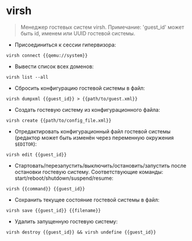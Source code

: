 # virsh

> Менеджер гостевых систем virsh.
> Примечание: 'guest_id' может быть id, именем или UUID гостевой системы.

- Присоединиться к сессии гипервизора:

`virsh connect {{qemu://system}}`

- Вывести список всех доменов:

`virsh list --all`

- Сбросить конфигурацию гостевой системы в файл:

`virsh dumpxml {{guest_id}} > {{path/to/guest.xml}}`

- Создать гостевую систему из конфигурационного файла:

`virsh create {{path/to/config_file.xml}}`

- Отредактировать конфигурационный файл гостевой системы (редактор может быть изменён через переменную окружения `$EDITOR`):

`virsh edit {{guest_id}}`

- Стартовать/перезапустить/выключить/остановить/запустить после остановки гостевую систему. Соответствующие команды: start/reboot/shutdown/suspend/resume:

`virsh {{command}} {{guest_id}}`

- Сохранить текущее состояние гостевой системы в файл:

`virsh save {{guest_id}} {{filename}}`

- Удалить запущенную гостевую систему:

`virsh destroy {{guest_id}} && virsh undefine {{guest_id}}`
